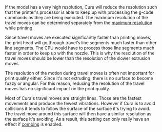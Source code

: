 If the model has a very high resolution, Cura will reduce the resolution such that the printer's processor is able to keep up with processing the g-code commands as they are being executed. The maximum resolution of the travel moves can be determined separately from the [maximum resolution](meshfix_maximum_resolution.md) while printing.

Since travel moves are executed significantly faster than printing moves, the print head will go through travel's line segments much faster than other line segments. The CPU would have to process those line segments much faster in order to keep up with the nozzle. This is why the resolution of the travel moves should be lower than the resolution of the slower extrusion moves.

The resolution of the motion during travel moves is often not important for print quality either. Since it's not extruding, there is no surface to become fuzzy or angular. For this reason, reducing the resolution of the travel moves has no significant impact on the print quality.

Most of Cura's travel moves are straight lines. Those are the fastest movements and produce the fewest vibrations. However if Cura is to avoid collisions it tends to follow the surface of the surface it's trying to avoid. The travel move around this surface will then have a similar resolution as the surface it's avoiding. As a result, this setting can only really have an effect if [combing](retraction_combing.md) is enabled.